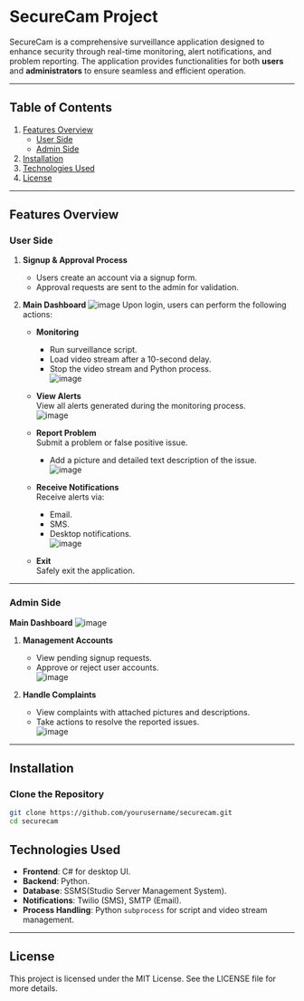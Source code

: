 # SecureCam Project

SecureCam is a comprehensive surveillance application designed to enhance security through real-time monitoring, alert notifications, and problem reporting. The application provides functionalities for both **users** and **administrators** to ensure seamless and efficient operation.

---

## Table of Contents
1. [Features Overview](#features-overview)
   - [User Side](#user-side)
   - [Admin Side](#admin-side)
2. [Installation](#installation)
3. [Technologies Used](#technologies-used)
4. [License](#license)


---

## Features Overview

### User Side
1. **Signup & Approval Process**
   - Users create an account via a signup form.
   - Approval requests are sent to the admin for validation.

2. **Main Dashboard**
     ![image](https://github.com/user-attachments/assets/374446ec-8605-4878-8164-393489aa343e)
   Upon login, users can perform the following actions:
   - **Monitoring**  
     - Run surveillance script.  
     - Load video stream after a 10-second delay.  
     - Stop the video stream and Python process.  
     ![image](https://github.com/user-attachments/assets/ece4b6f8-c9bc-4d4c-bb7d-180b80bc7519)



   - **View Alerts**  
     View all alerts generated during the monitoring process.  
     ![image](https://github.com/user-attachments/assets/6be2a6ad-1915-452a-b792-9107b267f046)


   - **Report Problem**  
     Submit a problem or false positive issue.  
     - Add a picture and detailed text description of the issue.  
     ![image](https://github.com/user-attachments/assets/a01e07a5-aef0-4698-a33d-b430e1c69927)


   - **Receive Notifications**  
     Receive alerts via:
     - Email.
     - SMS.
     - Desktop notifications.  
     ![image](https://github.com/user-attachments/assets/4b453650-f829-485b-a754-745c5d954cb0)


   - **Exit**  
     Safely exit the application.

---

### Admin Side
**Main Dashboard**
    ![image](https://github.com/user-attachments/assets/40732f96-691f-4806-bf13-0fcbbe32bd0d)

1. **Management Accounts**
   - View pending signup requests.
   - Approve or reject user accounts.  
    ![image](https://github.com/user-attachments/assets/b73ed25d-d58d-4e13-8952-694b1a492924)


2. **Handle Complaints**
   - View complaints with attached pictures and descriptions.
   - Take actions to resolve the reported issues.  
    ![image](https://github.com/user-attachments/assets/df020fd7-bc63-4006-aed3-ca13ab324c19)


---

## Installation
### Clone the Repository
```bash
git clone https://github.com/yourusername/securecam.git
cd securecam
```

## Technologies Used

- **Frontend**: C# for desktop UI.
- **Backend**: Python.
- **Database**: SSMS(Studio Server Management System).
- **Notifications**: Twilio (SMS), SMTP (Email).
- **Process Handling**: Python `subprocess` for script and video stream management.

---
## License
This project is licensed under the MIT License. See the LICENSE file for more details.
